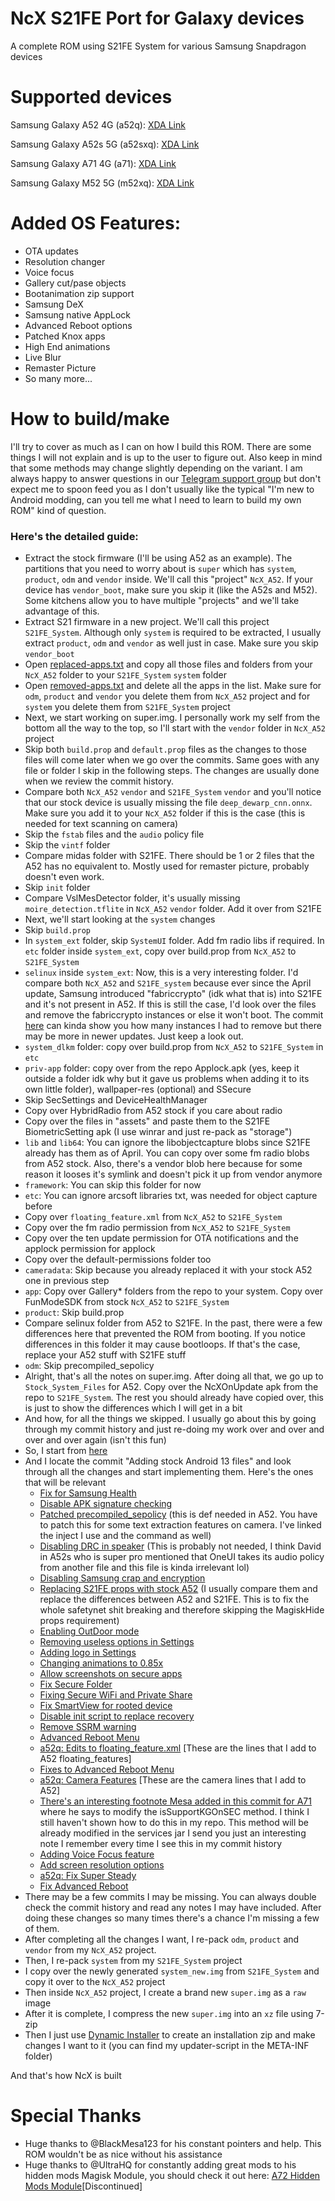 # NcX S21FE Port for Galaxy devices
A complete ROM using S21FE System for various Samsung Snapdragon devices

# Supported devices
Samsung Galaxy A52 4G (a52q): [XDA Link](https://forum.xda-developers.com/t/rom-port-oneui5-ncx-s21fe-rom-sm-a525g-f.4524179/)

Samsung Galaxy A52s 5G (a52sxq): [XDA Link](https://forum.xda-developers.com/t/rom-port-oneui5-ncx-s21fe-rom-sm-a528b.4526805/)

Samsung Galaxy A71 4G (a71): [XDA Link](https://forum.xda-developers.com/t/rom-ota-oneui5-1-ncx-s21fe-rom-sm-a715f.4591967/)

Samsung Galaxy M52 5G (m52xq): [XDA Link](https://forum.xda-developers.com/t/sm-m526b-rom-oneui5-ncx-rom-for-samsung-galaxy-m52-5g.4538349/)


# Added OS Features:
- OTA updates
- Resolution changer
- Voice focus
- Gallery cut/pase objects
- Bootanimation zip support
- Samsung DeX
- Samsung native AppLock
- Advanced Reboot options
- Patched Knox apps
- High End animations
- Live Blur
- Remaster Picture
- So many more...

# How to build/make
I'll try to cover as much as I can on how I build this ROM. There are some things I will not explain and is up to the user to figure out. Also keep in mind that some methods may change slightly depending on the variant. I am always happy to answer questions in our [Telegram support group](https://t.me/ncxsupport) but don't expect me to spoon feed you as I don't usually like the typical "I'm new to Android modding, can you tell me what I need to learn to build my own ROM" kind of question.

### Here's the detailed guide:
- Extract the stock firmware (I'll be using A52 as an example). The partitions that you need to worry about is `super` which has `system`, `product`, `odm` and `vendor` inside. We'll call this "project" `NcX_A52`. If your device has `vendor_boot`, make sure you skip it (like the A52s and M52). Some kitchens allow you to have multiple "projects" and we'll take advantage of this. 
- Extract S21 firmware in a new project. We'll call this project `S21FE_System`. Although only `system` is required to be extracted, I usually extract `product`, `odm` and `vendor` as well just in case. Make sure you skip `vendor_boot`
- Open [replaced-apps.txt](https://github.com/ShaDisNX255/NcX-S21FE/blob/Android13/replaced-apps.txt) and copy all those files and folders from your `NcX_A52` folder to your `S21FE_System` `system` folder
- Open [removed-apps.txt](https://github.com/ShaDisNX255/NcX-S21FE/blob/Android13/removed-apps.txt) and delete all the apps in the list. Make sure for `odm`, `product` and `vendor` you delete them from `NcX_A52` project and for `system` you delete them from `S21FE_System` project
- Next, we start working on super.img. I personally work my self from the bottom all the way to the top, so I'll start with the `vendor` folder in `NcX_A52` project
- Skip both `build.prop` and `default.prop` files as the changes to those files will come later when we go over the commits. Same goes with any file or folder I skip in the following steps. The changes are usually done when we review the commit history.
- Compare both `NcX_A52` `vendor` and `S21FE_System` `vendor` and you'll notice that our stock device is usually missing the file `deep_dewarp_cnn.onnx`. Make sure you add it to your `NcX_A52` folder if this is the case (this is needed for text scanning on camera)
- Skip the `fstab` files and the `audio` policy file
- Skip the `vintf` folder
- Compare midas folder with S21FE. There should be 1 or 2 files that the A52 has no equivalent to. Mostly used for remaster picture, probably doesn't even work.
- Skip `init` folder
- Compare VslMesDetector folder, it's usually missing `moire_detection.tflite` in `NcX_A52` `vendor` folder. Add it over from S21FE
- Next, we'll start looking at the `system` changes
- Skip `build.prop`
- In `system_ext` folder, skip `SystemUI` folder. Add fm radio libs if required. In `etc` folder inside `system_ext`, copy over build.prop from `NcX_A52` to `S21FE_System`
- `selinux` inside `system_ext`: Now, this is a very interesting folder. I'd compare both `NcX_A52` and `S21FE_system` because ever since the April update, Samsung introduced "fabriccrypto" (idk what that is) into S21FE and it's not present in A52. If this is still the case, I'd look over the files and remove the fabriccrypto instances or else it won't boot. The commit [here](https://github.com/ShaDisNX255/NcX-S21FE/commit/e4ae65ccc2dd40758293432c6398010489f3bcc2) can kinda show you how many instances I had to remove but there may be more in newer updates. Just keep a look out.
- `system_dlkm` folder: copy over build.prop from `NcX_A52` to `S21FE_System` in `etc`
- `priv-app` folder: copy over from the repo Applock.apk (yes, keep it outside a folder idk why but it gave us problems when adding it to its own little folder), wallpaper-res (optional) and SSecure
- Skip SecSettings and DeviceHealthManager
- Copy over HybridRadio from A52 stock if you care about radio
- Copy over the files in "assets" and paste them to the S21FE BiometricSetting apk (I use winrar and just re-pack as "storage")
- `lib` and `lib64`: You can ignore the libobjectcapture blobs since S21FE already has them as of April. You can copy over some fm radio blobs from A52 stock. Also, there's a vendor blob here because for some reason it looses it's symlink and doesn't pick it up from vendor anymore
- `framework`: You can skip this folder for now
- `etc`: You can ignore arcsoft libraries txt, was needed for object capture before
- Copy over `floating_feature.xml` from `NcX_A52` to `S21FE_System`
- Copy over the fm radio permission from `NcX_A52` to `S21FE_System`
- Copy over the ten update permission for OTA notifications and the applock permission for applock
- Copy over the default-permissions folder too
- `cameradata`: Skip because you already replaced it with your stock A52 one in previous step
- `app`: Copy over Gallery* folders from the repo to your system. Copy over FunModeSDK from stock `NcX_A52` to `S21FE_System`
- `product`: Skip build.prop
- Compare selinux folder from A52 to S21FE. In the past, there were a few differences here that prevented the ROM from booting. If you notice differences in this folder it may cause bootloops. If that's the case, replace your A52 stuff with S21FE stuff
- `odm`: Skip precompiled_sepolicy
- Alright, that's all the notes on super.img. After doing all that, we go up to `Stock_System_Files` for A52. Copy over the NcXOnUpdate apk from the repo to `S21FE_System`. The rest you should already have copied over, this is just to show the differences which I will get in a bit
- And how, for all the things we skipped. I usually go about this by going through my commit history and just re-doing my work over and over and over and over again (isn't this fun)
- So, I start from [here](https://github.com/ShaDisNX255/NcX-S21FE/commits/Android13?before=b32d24ce9b931940855112b6e3a5db993b77f6b2+105&branch=Android13&qualified_name=refs%2Fheads%2FAndroid13)
- And I locate the commit "Adding stock Android 13 files" and look through all the changes and start implementing them. Here's the ones that will be relevant
  - [Fix for Samsung Health](https://github.com/ShaDisNX255/NcX-S21FE/commit/d97ec1672fe9e1b3f8c241ec96b3c0a9e096bfea)
  - [Disable APK signature checking](https://github.com/ShaDisNX255/NcX-S21FE/commit/e9fca1cedf2405c9f84dc2ee4aafa018e59de464)
  - [Patched precompiled_sepolicy](https://github.com/ShaDisNX255/NcX-S21FE/commit/0fb5531cd39d6325a1adbffcb75b4010134864fa) (this is def needed in A52. You have to patch this for some text extraction features on camera. I've linked the inject I use and the command as well)
  - [Disabling DRC in speaker](https://github.com/ShaDisNX255/NcX-S21FE/commit/89c3379735ee105fe30a938254972f893253557a) (This is probably not needed, I think David in A52s who is super pro mentioned that OneUI takes its audio policy from another file and this file is kinda irrelevant lol)
  - [Disabling Samsung crap and encryption](https://github.com/ShaDisNX255/NcX-S21FE/commit/dc8a0872d0362dc7a1a723623558a73336193975) 
  - [Replacing S21FE props with stock A52](https://github.com/ShaDisNX255/NcX-S21FE/commit/280d94531cee7d8636d27a1606edcf04797a0eaa) (I usually compare them and replace the differences between A52 and S21FE. This is to fix the whole safetynet shit breaking and therefore skipping the MagiskHide props requirement)
  - [Enabling OutDoor mode](https://github.com/ShaDisNX255/NcX-S21FE/commit/fa56e82d3d79d10a728a1e9fc0323eb53fb34dcd)
  - [Removing useless options in Settings](https://github.com/ShaDisNX255/NcX-S21FE/commit/01b48662a153a3c733fd8f24e4617ea8a0039b6d)
  - [Adding logo in Settings](https://github.com/ShaDisNX255/NcX-S21FE/commit/30a30eaded2d6ee247ef926c51f9342eb5b5c36f)
  - [Changing animations to 0.85x](https://github.com/ShaDisNX255/NcX-S21FE/commit/8042eb7f01155785e07ebf2da81cd1fd370cb4eb)
  - [Allow screenshots on secure apps](https://github.com/ShaDisNX255/NcX-S21FE/commit/c2cc85818df4fe040b4f89ca8f9b78e939b211b4)
  - [Fix Secure Folder](https://github.com/ShaDisNX255/NcX-S21FE/commit/8d5d613a133619d1a6dc98354aa9d6ffd1439bef)
  - [Fixing Secure WiFi and Private Share](https://github.com/ShaDisNX255/NcX-S21FE/commit/f26002dce2215824be076060c3ba59b84e6757db)
  - [Fix SmartView for rooted device](https://github.com/ShaDisNX255/NcX-S21FE/commit/daab0463d26e9411a98a60e63ea1e73026bad0ee)
  - [Disable init script to replace recovery](https://github.com/ShaDisNX255/NcX-S21FE/commit/a19c12d7c799fddb641afc0746eec6aeb57d7894) 
  - [Remove SSRM warning](https://github.com/ShaDisNX255/NcX-S21FE/commit/20e007bd742f25d4a2cac204deec575f16d3a012)
  - [Advanced Reboot Menu](https://github.com/ShaDisNX255/NcX-S21FE/commit/911bf1943c19007e4ed232c57ff08ebe431d94d5)
  - [a52q: Edits to floating_feature.xml](https://github.com/ShaDisNX255/NcX-S21FE/commit/78c1819c4d3ab53fa8a0840869fd3afacd65e506) [These are the lines that I add to A52 floating_features]
  - [Fixes to Advanced Reboot Menu](https://github.com/ShaDisNX255/NcX-S21FE/commit/afbc1b241b49b267607e245b1c0fb2bf2405a4ca)
  - [a52q: Camera Features](https://github.com/ShaDisNX255/NcX-S21FE/commit/dff7dac00ea60b03e6df9c239e215f85eb921620) [These are the camera lines that I add to A52]
  - [There's an interesting footnote Mesa added in this commit for A71](https://github.com/ShaDisNX255/NcX-S21FE/commit/e9e8ada401d4d227163859a73bef575d5bcdb3fc) where he says to modify the isSupportKGOnSEC method. I think I still haven't shown how to do this in my repo. This method will be already modified in the services jar I send you just an interesting note I remember every time I see this in my commit history
  - [Adding Voice Focus feature](https://github.com/ShaDisNX255/NcX-S21FE/commit/ccad1a78d661eac8f3afe72cf14caff7b13129a7) 
  - [Add screen resolution options](https://github.com/ShaDisNX255/NcX-S21FE/commit/8fb628abbc513bfb5815ab0d859f45450c98d94e)
  - [a52q: Fix Super Steady](https://github.com/ShaDisNX255/NcX-S21FE/commit/efa035271ad45a4118f306199e7b7994a3eda233) 
  - [Fix Advanced Reboot](https://github.com/ShaDisNX255/NcX-S21FE/commit/23df55abfda68a6929de240daea2aef1adca3fb8)
- There may be a few commits I may be missing. You can always double check the commit history and read any notes I may have included. After doing these changes so many times there's a chance I'm missing a few of them.
- After completing all the changes I want, I re-pack `odm`, `product` and `vendor` from my `NcX_A52` project.
- Then, I re-pack `system` from my `S21FE_System` project
- I copy over the newly generated `system_new.img` from `S21FE_System` and copy it over to the `NcX_A52` project
- Then inside `NcX_A52` project, I create a brand new `super.img` as a `raw` image
- After it is complete, I compress the new `super.img` into an `xz` file using 7-zip
- Then I just use [Dynamic Installer](https://forum.xda-developers.com/t/zip-dual-installer-dynamic-installer-stable-4-7-b3-android-10-or-earlier.4279541/) to create an installation zip and make changes I want to it (you can find my updater-script in the META-INF folder)

And that's how NcX is built


# Special Thanks

- Huge thanks to @BlackMesa123 for his constant pointers and help. This ROM wouldn't be as nice without his assistance
- Huge thanks to @UltraHQ for constantly adding great mods to his hidden mods Magisk Module, you should check it out here: [A72 Hidden Mods Module](https://github.com/UltraHQ/A72-Hidden-Mods)[Discontinued]
